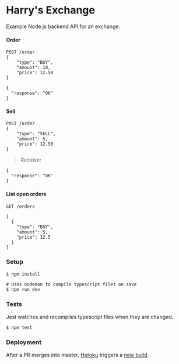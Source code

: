 # Harry's Exchange

Example Node.js backend API for an exchange.


#### Order
```
POST /order
{
	"type": "BUY",
	"amount": 10,
	"price": 12.50
}
```

```
{
  "response": "OK"
}
```


#### Sell

```
POST /order
{
	"type": "SELL",
	"amount": 5,
	"price": 12.50
}
```

> Receive:

```
{
  "response": "OK"
}
```

#### List open orders

```
GET /orders
```

```
[
  {
    "type": "BUY",
    "amount": 5,
    "price": 12.5
  }
]
```


### Setup

```
$ npm install

# Uses nodemon to compile typescript files on save
$ npm run dev
```

### Tests

Jest watches and recompiles typescript files when they are changed.

```
$ npm test
```

### Deployment

After a PR merges into master, [Heroku](https://dashboard.heroku.com/apps/harry-change) triggers a [new build](https://harry-change.herokuapp.com).
